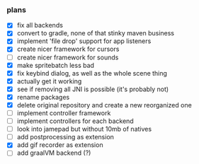 ### plans
- [X] fix all backends
- [X] convert to gradle, none of that stinky maven business
- [X] implement 'file drop' support for app listeners
- [X] create nicer framework for cursors
- [ ] create nicer framework for sounds
- [X] make spritebatch less bad
- [X] fix keybind dialog, as well as the whole scene thing
- [X] actually get it working
- [X] see if removing all JNI is possible (it's probably not)
- [X] rename packages
- [X] delete original repository and create a new reorganized one
- [ ] implement controller framework
- [ ] implement controllers for each backend
- [ ] look into jamepad but without 10mb of natives
- [ ] add postprocessing as extension
- [X] add gif recorder as extension
- [ ] add graalVM backend (?)
